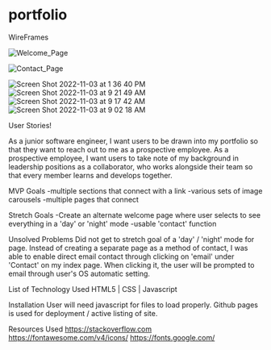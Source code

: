 # portfolio

WireFrames

![Welcome_Page](https://user-images.githubusercontent.com/115204404/200371872-532f5a61-c892-4eba-b875-6bd289d9fe6e.png)

![Contact_Page](https://user-images.githubusercontent.com/115204404/200371889-59d940f7-0ff3-4444-b0b6-d0bb0589ff2b.png)

![Screen Shot 2022-11-03 at 1 36 40 PM](https://user-images.githubusercontent.com/115204404/200398056-2f14e6b4-9a82-4529-a203-07ce96a8e4ba.png)
![Screen Shot 2022-11-03 at 9 21 49 AM](https://user-images.githubusercontent.com/115204404/200398061-3460d186-a763-4e92-bd75-c7e3e7bd3722.png)
![Screen Shot 2022-11-03 at 9 17 42 AM](https://user-images.githubusercontent.com/115204404/200398066-d6b989b5-a52c-42f1-9396-8a14cc8e5b9b.png)
![Screen Shot 2022-11-03 at 9 02 18 AM](https://user-images.githubusercontent.com/115204404/200398068-f83a1b3d-eecf-426d-ba94-0ad4449b2aa0.png)





User Stories!

As a junior software engineer, I want users to be drawn into my portfolio so that they want to reach out to me as a prospective employee. As a prospective employee, I want users to take note of my background in leadership positions as a collaborator, who works alongside their team so that every member learns and develops together.

MVP Goals
-multiple sections that connect with a link
-various sets of image carousels
-multiple pages that connect

Stretch Goals
-Create an alternate welcome page where user selects to see everything in a 'day' or 'night' mode
-usable 'contact' function

Unsolved Problems
Did not get to stretch goal of a 'day' / 'night' mode for page. 
Instead of creating a separate page as a method of contact, I was able to enable direct email contact through clicking on 'email' under 'Contact' on my index page. When clicking it, the user will be prompted to email through user's OS automatic setting.

List of Technology Used
HTML5 | CSS | Javascript

Installation
User will need javascript for files to load properly.
Github pages is used for deployment / active listing of site. 

Resources Used
https://stackoverflow.com
https://fontawesome.com/v4/icons/
https://fonts.google.com/
